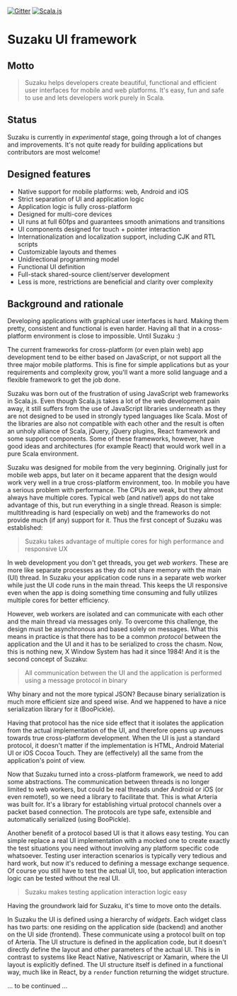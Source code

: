 [![Gitter](https://badges.gitter.im/Join%20Chat.svg)](https://gitter.im/suzaku-io/suzaku)
[![Scala.js](https://www.scala-js.org/assets/badges/scalajs-0.6.15.svg)](https://www.scala-js.org)

# Suzaku UI framework

## Motto

> Suzaku helps developers create beautiful, functional and efficient user interfaces for mobile and web platforms.
> It's easy, fun and safe to use and lets developers work purely in Scala.

## Status

Suzaku is currently in *experimental* stage, going through a lot of changes and improvements. It's not quite ready for
building applications but contributors are most welcome!

## Designed features

- Native support for mobile platforms: web, Android and iOS
- Strict separation of UI and application logic 
- Application logic is fully cross-platform
- Designed for multi-core devices
- UI runs at full 60fps and guarantees smooth animations and transitions
- UI components designed for touch + pointer interaction
- Internationalization and localization support, including CJK and RTL scripts
- Customizable layouts and themes
- Unidirectional programming model
- Functional UI definition
- Full-stack shared-source client/server development
- Less is more, restrictions are beneficial and clarity over complexity

## Background and rationale

Developing applications with graphical user interfaces is hard. Making them pretty, consistent and functional is even 
harder. Having all that in a cross-platform environment is close to impossible. Until Suzaku :)

The current frameworks for cross-platform (or even plain web) app development tend to be either based on JavaScript, or
not support all the three major mobile platforms. This is fine for simple applications but as your requirements and
complexity grow, you'll want a more solid language and a flexible framework to get the job done.

Suzaku was born out of the frustration of using JavaScript web frameworks in Scala.js. Even though Scala.js takes a lot of
the web development pain away, it still suffers from the use of JavaScript libraries underneath as they are not designed
to be used in strongly typed languages like Scala. Most of the libraries are also not compatible with each other and the
result is often an unholy alliance of Scala, jQuery, jQuery plugins, React framework and some support components. Some
of these frameworks, however, have good ideas and architectures (for example React) that would work well in a pure Scala
environment.

Suzaku was designed for mobile from the very beginning. Originally just for mobile web apps, but later on it became
apparent that the design would work very well in a true cross-platform environment, too. In mobile you have a serious
problem with performance. The CPUs are weak, but they almost always have multiple cores. Typical web (and native!) apps
do not take advantage of this, but run everything in a single thread. Reason is simple: multithreading is hard
(especially on web) and the frameworks do not provide much (if any) support for it. Thus the first concept of Suzaku was
established:

> Suzaku takes advantage of multiple cores for high performance and responsive UX

In web development you don't get threads, you get _web workers_. These are more like separate processes as they do not
share memory with the main (UI) thread. In Suzaku your application code runs in a separate web worker while just the UI
code runs in the main thread. This keeps the UI responsive even when the app is doing something time consuming and fully
utilizes multiple cores for better efficiency.

However, web workers are isolated and can communicate with each other and the main thread via messages only. To overcome
this challenge, the design must be asynchronous and based solely on messages. What this means in practice is that there
has to be a common _protocol_ between the application and the UI and it has to be serialized to cross the chasm. Now,
this is nothing new, X Window System has had it since 1984! And it is the second concept of Suzaku:

> All communication between the UI and the application is performed using a message protocol in binary

Why binary and not the more typical JSON? Because binary serialization is much more efficient size and speed wise. And
we happened to have a nice serialization library for it (BooPickle).

Having that protocol has the nice side effect that it isolates the application from the actual implementation of the UI,
and therefore opens up avenues towards true cross-platform development. When the UI is just a standard protocol, it
doesn't matter if the implementation is HTML, Android Material UI or iOS Cocoa Touch. They are (effectively) all the
same from the application's point of view.

Now that Suzaku turned into a cross-platform framework, we need to add some abstractions. The communication between threads
is no longer limited to web workers, but could be real threads under Android or iOS (or even remote!), so we need a
library to facilitate that. This is what Arteria was built for. It's a library for establishing virtual protocol
channels over a packet based connection. The protocols are type safe, extensible and automatically serialized (using
BooPickle).

Another benefit of a protocol based UI is that it allows easy testing. You can simple replace a real UI implementation
with a mocked one to create exactly the test situations you need without involving any platform specific code
whatsoever. Testing user interaction scenarios is typically very tedious and hard work, but now it's reduced to defining
a message exchange sequence. Of course you still have to test the actual UI, too, but application interaction logic can
be tested without the real UI.

> Suzaku makes testing application interaction logic easy

Having the groundwork laid for Suzaku, it's time to move onto the details.

In Suzaku the UI is defined using a hierarchy of _widgets_. Each widget class has two parts: one residing on the
application side (backend) and another on the UI side (frontend). These communicate using a protocol built on top of
Arteria. The UI structure is defined in the application code, but it doesn't directly define the layout and other
parameters of the actual UI. This is in contrast to systems like React Native, Nativescript or Xamarin, where the UI
layout is explicitly defined. The UI structure itself is defined in a functional way, much like in React, by a `render`
function returning the widget structure.

... to be continued ...